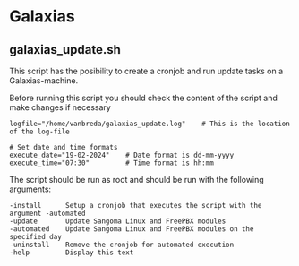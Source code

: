 # Galaxias

## galaxias_update.sh
This script has the posibility to create a cronjob and run update tasks on a Galaxias-machine.

Before running this script you should check the content of the script and make changes if necessary
```
logfile="/home/vanbreda/galaxias_update.log"    # This is the location of the log-file

# Set date and time formats
execute_date="19-02-2024"    # Date format is dd-mm-yyyy
execute_time="07:30"         # Time format is hh:mm
```

The script should be run as root and should be run with the following arguments:
```
-install      Setup a cronjob that executes the script with the argument -automated
-update       Update Sangoma Linux and FreePBX modules
-automated    Update Sangoma Linux and FreePBX modules on the specified day
-uninstall    Remove the cronjob for automated execution
-help         Display this text
```
